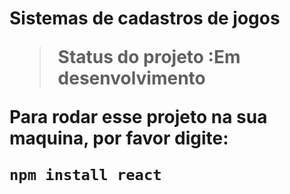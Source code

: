<h1> Sistemas de cadastros de jogos</h>

> Status do projeto :Em desenvolvimento

Para rodar esse projeto na sua maquina, por favor digite:

```
npm install react

```

